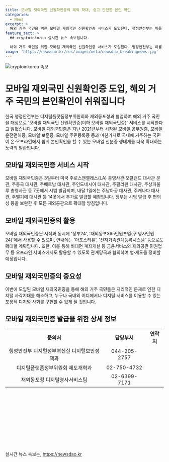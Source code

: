 ```yaml
---
title: 모바일 재외국민 신원확인증의 해외 확대, 쉽고 안전한 본인 확인
categories:
  - News
excerpt: >
  해외 거주 국민을 위한 모바일 재외국민 신원확인증 서비스가 도입된다. 행정안전부는 이를 통해 해외 거주 국민도 국내외 어디에서나 디지털 서비스를 이용할 수 있게 될 것으로 밝혔다. 해당 서비스는 미국, 중국, 베트남, 필리핀, 브라질 등 7개국에서 시범 발급되고, 이후에는 추가적으로 14곳에서 발급될 예정이다. 또한, 재외국민이 자주 이용하는 다양한 서비스에서도 활용 가능하도록 확대할 계획이며, 관계 당국과 협의하여 법·제도를 정비해 나갈 예정이다. (요약문)
feature_text: >
  ## cryptoinkorea 실시간 뉴스 속보입니다.

  해외 거주 국민을 위한 모바일 재외국민 신원확인증 서비스가 도입된다. 행정안전부는 이를 통해 해외 거주 국민도 국내외 어디에서나 디지털 서비스를 이용할 수 있게 될 것으로 밝혔다. 해당 서비스는 미국, 중국, 베트남, 필리핀, 브라질 등 7개국에서 시범 발급되고, 이후에는 추가적으로 14곳에서 발급될 예정이다. 또한, 재외국민이 자주 이용하는 다양한 서비스에서도 활용 가능하도록 확대할 계획이며, 관계 당국과 협의하여 법·제도를 정비해 나갈 예정이다. (요약문)
image: 'https://newsdao.kr/res/images/meta/newsdao_breakingnews.jpg'
---
```


<p><img src="https://newsdao.kr/res/images/meta/newsdao_breakingnews.jpg" alt="cryptoinkorea 속보" /></p>

<h1>모바일 재외국민 신원확인증 도입, 해외 거주 국민의 본인확인이 쉬워집니다</h1>

<p>한국 행정안전부는 디지털플랫폼정부위원회와 재외동포청과 협업하여 해외 거주 국민을 대상으로 '모바일 재외국민 신원확인증(이하 모바일 재외국민증)' 서비스를 시작한다고 밝혔습니다. 모바일 재외국민증은 지난 2021년부터 시작된 모바일 공무원증, 모바일 운전면허증, 모바일 보훈증, 모바일 주민등록증 등과 마찬가지로 국내에 거주하는 국민이 온·오프라인에서 쉽게 본인확인을 할 수 있는 모바일 신분증 생태계를 더욱 확대하는 노력의 일환입니다.</p>

<h2>모바일 재외국민증 서비스 시작</h2>

<p data-ke-size="size16">모바일 재외국민증은 3일부터 미국 주로스앤젤레스(LA) 총영사관·오클랜드 대사관 분관, 주중국 대사관, 주베트남 대사관, 주인도네시아 대사관, 주필리핀 대사관, 주상파울루 총영사관 등 7곳에서 시범 발급되며, 내달 1일에는 주남아공 대사관, 주캐나다 대사관, 주벨기에 대사관 등 14곳에서 추가로 발급할 예정입니다. 정부는 시범 발급 후 편의성 등을 보완한 후 모든 재외공관으로 확대할 방침입니다.</p>

<h2>모바일 재외국민증의 활용</h2>

<p data-ke-size="size16">모바일 재외국민증은 시작과 동시에 '정부24', '재외동포365민원포털(구 영사민원24)'에서 사용할 수 있으며, 연내에는 '아포스티유', '전자가족관계등록시스템' 등으로도 확대할 계획입니다. 또한, 이를 통해 비대면 계좌개설 등 금융서비스와 재외공관 민원업무 등 오프라인 서비스에서도 활용할 수 있도록 관계당국과 협의하여 법·제도를 정비할 예정입니다.</p>

<h2>모바일 재외국민증의 중요성</h2>

<p data-ke-size="size16">이번에 도입된 모바일 재외국민증을 통해 해외 거주 국민들은 지리적인 문제로 인한 디지털 사각지대를 해소하고, 누구나 국내외 어디에서나 디지털 서비스를 이용할 수 있는 포용적 디지털 사회를 구현할 수 있게 될 것입니다.</p>

<h2>모바일 재외국민증 발급을 위한 상세 정보</h2>

<table>
  <tr>
    <td style="text-align: center; height: 17px;"><b>문의처</b></td>
    <td style="text-align: center; height: 17px;"><b>담당부서</b></td>
    <td style="text-align: center; height: 17px;"><b>연락처</b></td>
  </tr>
  <tr>
    <td style="text-align: center; height: 17px;">행정안전부 디지털정부혁신실 디지털보안정책과</td>
    <td style="text-align: center; height: 17px;">044-205-2757</td>
  </tr>
  <tr>
    <td style="text-align: center; height: 17px;">디지털플랫폼정부위원회 제도개혁과</td>
    <td style="text-align: center; height: 17px;">02-750-4732</td>
  </tr>
  <tr>
    <td style="text-align: center; height: 17px;">재외동포청 디지털영사서비스팀</td>
    <td style="text-align: center; height: 17px;">02-6399-7171</td>
  </tr>
</table>

<p data-ke-size="size16">&nbsp;</p>

<p data-ke-size="size16">&nbsp;</p>

<p data-ke-size="size16">&nbsp;</p>

<p data-ke-size="size16">&nbsp;</p>

<p data-ke-size="size16">&nbsp;</p>

<p data-ke-size="size16">&nbsp;</p>
실시간 뉴스 속보는, <a href="https://newsdao.kr" rel="dofollow">https://newsdao.kr</a>


